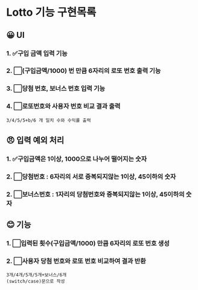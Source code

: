 # Lotto 기능 구현목록
## 😀 UI 
### 1. ✅구입 금액 입력 기능
### 2. ⬜(구입금액/1000) 번 만큼 6자리의 로또 번호 출력 기능
### 3. ⬜당첨 번호, 보너스 번호 입력 기능
### 4. ⬜로또번호와 사용자 번호 비교 결과 출력
    3/4/5/5+b/6 개 일치 수와 수익률 출력

## 😠 입력 예외 처리
### 1. ✅구입금액은 1이상, 1000으로 나누어 떨어지는 숫자
### 2. ⬜당첨번호 : 6자리의 서로 중복되지않는 1이상, 45이하의 숫자
### 2. ⬜보너스번호 : 1자리의 당첨번호와 중복되지않는 1이상, 45이하의 숫자

## 😊 기능
### 1. ⬜입력된 횟수(구입금액/1000) 만큼 6자리의 로또 번호 생성
### 2. ⬜사용자 당첨 번호와 로또 번호 비교하여 결과 반환
    3개/4개/5개/5개+보너스/6개
    (switch/case)문으로 작성